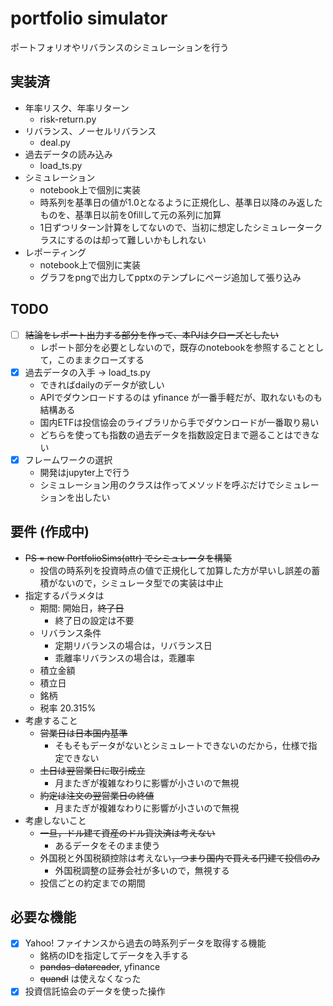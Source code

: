# portfolio simulator

ポートフォリオやリバランスのシミュレーションを行う

## 実装済

- 年率リスク、年率リターン
    - risk-return.py
- リバランス、ノーセルリバランス
    - deal.py
- 過去データの読み込み
    - load_ts.py
- シミュレーション
    - notebook上で個別に実装
    - 時系列を基準日の値が1.0となるように正規化し、基準日以降のみ返したものを、基準日以前を0fillして元の系列に加算
    - 1日ずつリターン計算をしてないので、当初に想定したシミュレータークラスにするのは却って難しいかもしれない
- レポーティング
    - notebook上で個別に実装
    - グラフをpngで出力してpptxのテンプレにページ追加して張り込み

## TODO

- [ ] ~~結論をレポート出力する部分を作って、本PJはクローズとしたい~~
    - レポート部分を必要としないので，既存のnotebookを参照することとして，このままクローズする
- [x] 過去データの入手 → load_ts.py
    - できればdailyのデータが欲しい
    - APIでダウンロードするのは yfinance が一番手軽だが、取れないものも結構ある
    - 国内ETFは投信協会のライブラリから手でダウンロードが一番取り易い
    - どちらを使っても指数の過去データを指数設定日まで遡ることはできない
- [x] フレームワークの選択
    - 開発はjupyter上で行う
    - シミュレーション用のクラスは作ってメソッドを呼ぶだけでシミュレーションを出したい

## 要件 (作成中)

- ~~PS = new PortfolioSims(attr) でシミュレータを構築~~
    - 投信の時系列を投資時点の値で正規化して加算した方が早いし誤差の蓄積がないので，シミュレータ型での実装は中止
- 指定するパラメタは
    - 期間: 開始日，~~終了日~~
        - 終了日の設定は不要
    - リバランス条件
        - 定期リバランスの場合は，リバランス日
        - 乖離率リバランスの場合は，乖離率
    - 積立金額
    - 積立日
    - 銘柄
    - 税率 20.315%
- 考慮すること
    - ~~営業日は日本国内基準~~
        - そもそもデータがないとシミュレートできないのだから，仕様で指定できない
    - ~~土日は翌営業日に取引成立~~
        - 月またぎが複雑なわりに影響が小さいので無視
    - ~~約定は注文の翌営業日の終値~~
        - 月またぎが複雑なわりに影響が小さいので無視
- 考慮しないこと
    - ~~一旦，ドル建て資産のドル貨決済は考えない~~
        - あるデータをそのまま使う
    - 外国税と外国税額控除は考えない~~，つまり国内で買える円建て投信のみ~~
        - 外国税調整の証券会社が多いので，無視する
    - 投信ごとの約定までの期間

## 必要な機能

- [x] Yahoo! ファイナンスから過去の時系列データを取得する機能
    - 銘柄のIDを指定してデータを入手する
    - ~~pandas-datareader~~, yfinance
    - ~~quandl~~ は使えなくなった
- [x] 投資信託協会のデータを使った操作